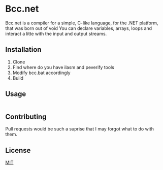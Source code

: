 # Bcc.net

Bcc.net is a compiler for a simple, C-like language, for the .NET platform, that was born out of void
You can declare variables, arrays, loops and interact a litte with the input and output streams.

## Installation

1. Clone
2. Find where do you have ilasm and peverify tools
3. Modify bcc.bat accordingly
4. Build

## Usage

```

```

## Contributing
Pull requests would be such a suprise that I may forgot what to do with them.

## License
[MIT](https://choosealicense.com/licenses/mit/)